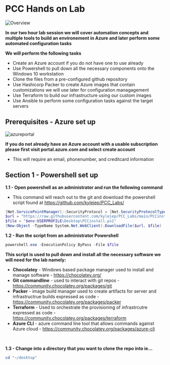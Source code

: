 # PCC Hands on Lab #

![Overview](READMe_images/arrow.PNG)

**In our two hour lab session we will cover automation concepts and multiple tools to build an environement in Azure and later perform some automated configuration tasks**

**We will perform the following tasks**

* Create an Azure account if you do not have one to use already
* Use Powershell to pull down all the necessary components onto the Windows 10 workstation
* Clone the files from a pre-configured github repository
* Use Hashicorp Packer to create Azure images that contain customizations we will use later for configuration managagement 
* Use Terraform to build our infrastructure using our custom images
* Use Ansible to perform some configuration tasks against the target servers


## Prerequisites -  Azure set up ##

![azureportal](images/azureportal.PNG)

**If you do not already have an Azure account with a usable subscription please first visit portal.azure.com and select create account**

* This will require an email, phonenumber, and creditcard information


## Section 1 - Powershell set up 

**1.1 - Open powershell as an administrator and run the following command**

* This command will reach out to the git and download the powershell script found at https://github.com/kylejep/PCC_Labs/

```powershell
[Net.ServicePointManager]::SecurityProtocol = [Net.SecurityProtocolType]::Tls12
$url = "https://raw.githubusercontent.com/kylejep/PCC_Labs/main/PCCinstall.ps1"
$file = "$env:USERPROFILE\Desktop\PCCinstall.ps1"
(New-Object -TypeName System.Net.WebClient).DownloadFile($url, $file)
```

**1.2 - Run the script from an administrator Powershell**
```Powershell
powershell.exe -ExecutionPolicy ByPass -File $file
```

**This script is used to pull down and install all the necessary software we will need for the lab namely:**

* **Chocolatey** - Windows based package manager used to install and manage software - https://chocolatey.org/
* **Git commandline**  - used to interact with git repos - https://community.chocolatey.org/packages/git
* **Packer** - image build manager used to create artifacts for server and infrastructrue builds expressed as code - https://community.chocolatey.org/packages/packer
* **Terraform** - Used to orchestrate the provisioning of infrastrcutre expressed as code - https://community.chocolatey.org/packages/terraform
* **Azure CLI** - azure command line tool that allows commands against Azure cloud - https://community.chocolatey.org/packages/azure-cli

<br/>

**1.3 - Change into a directory that you want to clone the repo into ie...**
```powershell
cd "~/desktop"
```
